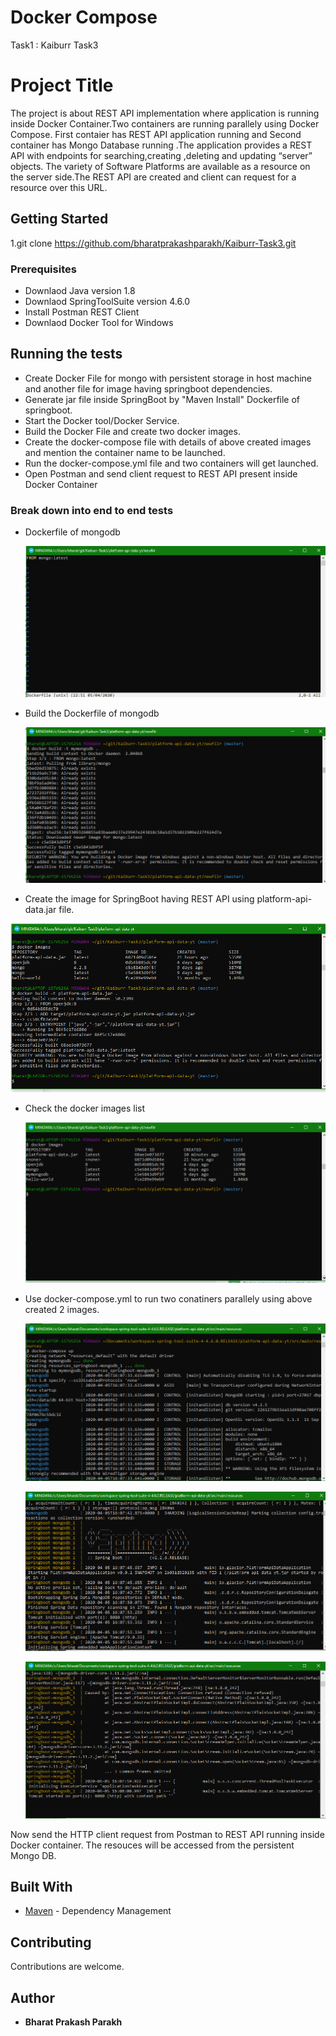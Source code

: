 # Docker Compose
Task1 : Kaiburr Task3

# Project Title

The project is about REST API implementation where application is running inside Docker Container.Two containers are running parallely using Docker Compose. First contaier has REST API application running and Second container has Mongo Database running .The application provides a REST API with endpoints for searching,creating ,deleting and updating “server” objects. The variety of Software Platforms are available as a resource on the server side.The REST API are created and client can request for a resource over this URL. 

## Getting Started

1.git clone https://github.com/bharatprakashparakh/Kaiburr-Task3.git

### Prerequisites

* Downlaod Java version 1.8
* Downlaod SpringToolSuite version 4.6.0
* Install Postman REST Client
* Downlaod Docker Tool for Windows



## Running the tests

* Create Docker File for mongo with persistent storage in host machine and another file for image having springboot dependencies.
* Generate jar file inside SpringBoot by "Maven Install" Dockerfile of springboot.
* Start the Docker tool/Docker Service.
* Build the  Docker File and create two docker images.
* Create the docker-compose file with details of above created images and mention the container name to be launched.
* Run the docker-compose.yml file and two containers will get launched.
* Open Postman and send client request to REST API present inside Docker Container

### Break down into end to end tests

* Dockerfile of mongodb

  ![](https://github.com/bharatprakashparakh/Kaiburr-Task3/blob/master/images/dockerfile%20of%20mongo.PNG)
  
* Build the Dockerfile of mongodb

  ![](https://github.com/bharatprakashparakh/Kaiburr-Task3/blob/master/images/build%20dokcer%20file%20of%20mongo.PNG)
  
 * Create the image for SpringBoot having REST API using platform-api-data.jar file.
 
  ![](https://github.com/bharatprakashparakh/Kaiburr-Task3/blob/master/images/dockerbuild1.PNG)
 
  
 * Check the docker images list
   
   ![](https://github.com/bharatprakashparakh/Kaiburr-Task3/blob/master/images/docker%20image%20list.PNG)
   
 * Use docker-compose.yml to run two conatiners parallely using above created 2 images.
   
   ![](https://github.com/bharatprakashparakh/Kaiburr-Task3/blob/master/images/compose1.PNG)
   
   ![](https://github.com/bharatprakashparakh/Kaiburr-Task3/blob/master/images/compose2.PNG)
   
   ![](https://github.com/bharatprakashparakh/Kaiburr-Task3/blob/master/images/compose3.PNG)
   
  Now send the HTTP client request from Postman to REST API running inside Docker container. The resouces will be accessed from the       persistent Mongo DB.


## Built With

* [Maven](https://maven.apache.org/) - Dependency Management


## Contributing

Contributions are welcome.

 ## Author

* **Bharat Prakash Parakh** 



